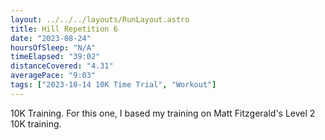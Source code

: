 ```yaml
---
layout: ../../../layouts/RunLayout.astro
title: Hill Repetition 6
date: "2023-08-24"
hoursOfSleep: "N/A"
timeElapsed: "39:02"
distanceCovered: "4.31"
averagePace: "9:03"
tags: ["2023-10-14 10K Time Trial", "Workout"]
---
```


10K Training. For this one, I based my training on Matt Fitzgerald's Level 2 10K training.

